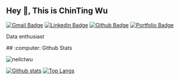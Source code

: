 ## Hey 👋, This is ChinTing Wu
[![Gmail Badge](https://img.shields.io/badge/-neilctwu-c14438?style=flat&logo=Gmail&logoColor=white&link=mailto:neilctwu@gmail.com)](mailto:neilctwu@gmail.com) 
[![Linkedin Badge](https://img.shields.io/badge/-neilctwu-0072b1?style=flat&logo=Linkedin&logoColor=white&link=https://www.linkedin.com/in/neilctwu/)](https://www.linkedin.com/in/neilctwu/) [![Github Badge](https://img.shields.io/badge/-neilctwu-grey?style=flat&logo=github&logoColor=white&link=https://github.com/neilctwu/)](https://www.github.com/neilctwu/) [![Portfolio Badge](https://img.shields.io/badge/portfolio-web-blue?style=flat&link=neilctwu.at/)](neilctwu.at/) 
<p align='left'>Data enthusiast</p>
## :computer: Github Stats
<p align=left> <img src=https://komarev.com/ghpvc/?username=neilctwu alt=neilctwu /> </p>

[![Github stats](https://github-readme-stats.vercel.app/api?username=neilctwu&show_icons=true&include_all_commits=true)](https://github.com/neilctwu/github-readme-stats)
[![Top Langs](https://github-readme-stats.vercel.app/api/top-langs/?username=neilctwu)](https://github.com/neilctwu/github-readme-stats)
